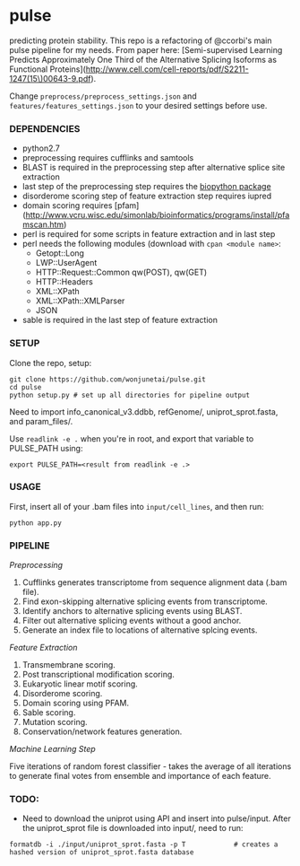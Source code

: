 # pulse
predicting protein stability.
This repo is a refactoring of @ccorbi's main pulse pipeline for my needs.
From paper here: [Semi-supervised Learning Predicts Approximately One Third of the Alternative Splicing Isoforms as Functional Proteins](http://www.cell.com/cell-reports/pdf/S2211-1247(15\)00643-9.pdf).

Change `preprocess/preprocess_settings.json` and `features/features_settings.json` to your desired settings before use.

### DEPENDENCIES
* python2.7
* preprocessing requires cufflinks and samtools
* BLAST is required in the preprocessing step after alternative splice site extraction
* last step of the preprocessing step requires the [biopython package](https://github.com/biopython/biopython)
* disorderome scoring step of feature extraction step requires iupred
* domain scoring requires [pfam] (http://www.vcru.wisc.edu/simonlab/bioinformatics/programs/install/pfamscan.htm) 
* perl is required for some scripts in feature extraction and in last step
* perl needs the following modules (download with `cpan <module name>`:
    * Getopt::Long
    * LWP::UserAgent
    * HTTP::Request::Common qw(POST), qw(GET)
    * HTTP::Headers
    * XML::XPath
    * XML::XPath::XMLParser
    * JSON
* sable is required in the last step of feature extraction

### SETUP

Clone the repo, setup:

```
git clone https://github.com/wonjunetai/pulse.git
cd pulse
python setup.py # set up all directories for pipeline output
```

Need to import info\_canonical\_v3.ddbb, refGenome/, uniprot\_sprot.fasta, and param_files/.

Use `readlink -e .` when you're in root, and export that variable to PULSE_PATH using:
```
export PULSE_PATH=<result from readlink -e .>
```

### USAGE

First, insert all of your .bam files into ```input/cell_lines```, and then run:  

```
python app.py
```

### PIPELINE

_Preprocessing_

1. Cufflinks generates transcriptome from sequence alignment data (.bam file).
2. Find exon-skipping alternative splicing events from transcriptome.
3. Identify anchors to alternative splicing events using BLAST.
4. Filter out alternative splicing events without a good anchor.
5. Generate an index file to locations of alternative splcing events.

_Feature Extraction_

1. Transmembrane scoring.
2. Post transcriptional modification scoring.
3. Eukaryotic linear motif scoring.
4. Disorderome scoring.
5. Domain scoring using PFAM.
6. Sable scoring.
7. Mutation scoring.
8. Conservation/network features generation.

_Machine Learning Step_

Five iterations of random forest classifier - takes the average of all iterations to generate final votes from ensemble and importance of each feature.

### TODO:
* Need to download the uniprot using API and insert into pulse/input. After the uniprot_sprot file is downloaded into input/, need to run:
```
formatdb -i ./input/uniprot_sprot.fasta -p T            # creates a hashed version of uniprot_sprot.fasta database
```
